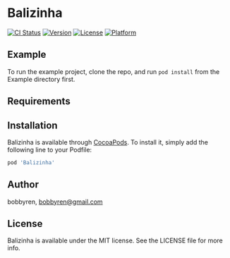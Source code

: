 # Balizinha

[![CI Status](https://img.shields.io/travis/bobbyren/Balizinha.svg?style=flat)](https://travis-ci.org/bobbyren/Balizinha)
[![Version](https://img.shields.io/cocoapods/v/Balizinha.svg?style=flat)](https://cocoapods.org/pods/Balizinha)
[![License](https://img.shields.io/cocoapods/l/Balizinha.svg?style=flat)](https://cocoapods.org/pods/Balizinha)
[![Platform](https://img.shields.io/cocoapods/p/Balizinha.svg?style=flat)](https://cocoapods.org/pods/Balizinha)

## Example

To run the example project, clone the repo, and run `pod install` from the Example directory first.

## Requirements

## Installation

Balizinha is available through [CocoaPods](https://cocoapods.org). To install
it, simply add the following line to your Podfile:

```ruby
pod 'Balizinha'
```

## Author

bobbyren, bobbyren@gmail.com

## License

Balizinha is available under the MIT license. See the LICENSE file for more info.

